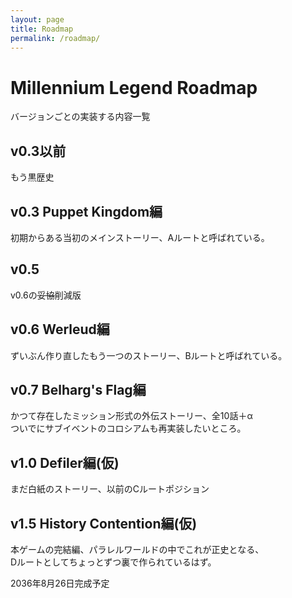 ```yaml
---
layout: page
title: Roadmap
permalink: /roadmap/
---
```


# Millennium Legend Roadmap
バージョンごとの実装する内容一覧
## v0.3以前
もう黒歴史
## v0.3 Puppet Kingdom編
初期からある当初のメインストーリー、Aルートと呼ばれている。
## v0.5
v0.6の<s>妥協</s>削減版
## v0.6 Werleud編
ずいぶん作り直したもう一つのストーリー、Bルートと呼ばれている。
## v0.7 Belharg's Flag編
かつて存在したミッション形式の外伝ストーリー、全10話＋α  
ついでにサブイベントのコロシアムも再実装したいところ。  
## v1.0 Defiler編(仮)
まだ白紙のストーリー、以前のCルートポジション
## v1.5 History Contention編(仮)
本ゲームの完結編、パラレルワールドの中でこれが正史となる、  
Dルートとしてちょっとずつ裏で作られているはず。
  

2036年8月26日完成予定